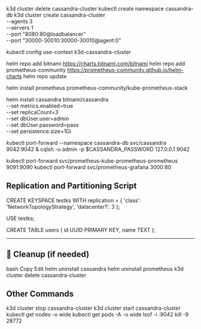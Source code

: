 k3d cluster delete cassandra-cluster
kubectl create namespace cassandra-db
k3d cluster create cassandra-cluster \
  --agents 3 \
  --servers 1 \
  --port "8080:80@loadbalancer" \
  --port "30000-30010:30000-30010@agent:0"

kubectl config use-context k3d-cassandra-cluster

helm repo add bitnami https://charts.bitnami.com/bitnami
helm repo add prometheus-community https://prometheus-community.github.io/helm-charts
helm repo update

helm install prometheus prometheus-community/kube-prometheus-stack

helm install cassandra bitnami/cassandra \
  --set metrics.enabled=true \
  --set replicaCount=3 \
  --set dbUser.user=admin \
  --set dbUser.password=pass \
  --set persistence.size=1Gi

kubectl port-forward --namespace cassandra-db svc/cassandra 9042:9042 &
   cqlsh -u admin -p $CASSANDRA_PASSWORD 127.0.0.1 9042

kubectl port-forward svc/prometheus-kube-prometheus-prometheus 9091:9090
kubectl port-forward svc/prometheus-grafana 3000:80

Replication and Partitioning Script
------------------------------------
CREATE KEYSPACE testks WITH replication = {
  'class': 'NetworkTopologyStrategy',
  'datacenter1': 3
};

USE testks;

CREATE TABLE users (
  id UUID PRIMARY KEY,
  name TEXT
);

-------------------------------------

🧹 Cleanup (if needed)
----------------------
bash
Copy
Edit
helm uninstall cassandra
helm uninstall prometheus
k3d cluster delete cassandra-cluster

Other Commands
--------------
k3d cluster stop cassandra-cluster
k3d cluster start cassandra-cluster
kubectl get nodes -o wide
kubectl get pods -A -o wide
lsof -i :9042
kill -9 28772